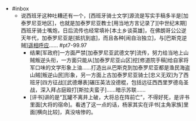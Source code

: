- #inbox
    - 说西班牙这种吐糟还有一个，[西班牙骑士文学]源流是写实手稿多半是[加泰罗尼亚地区]，也就是加泰罗尼亚教士[用当地方言记录了][中世纪末期]西班牙骑士嘴炮，日后流传也经常填补[本土乡谈英雄]，在佛朗哥公公逆天年代，加泰罗尼亚是[抵抗到底]，而且各种[闹自治独立]，与[巴斯克逆贼][遥相呼应](https://bbs.northdy.com/thread-932579-1-1.html)…… #pt7-99.97
        - 结果[军政府]一方面严禁[加泰罗尼亚武德文学]流传，努力给当地上山贼叛逆头衔，一方面只能从[加泰罗尼亚山区]挖[修道院手稿]给自家将军口味的文学形象上油……打造出从巴斯克到加泰罗尼亚都是渔民海盗山贼[叛逆山民]形象，另一方面上古加泰罗尼亚骑士[忠义无双]为了西班牙[四方征战][武德爆表]碾压英法没德棍，包括远征西西里罗德岛圣战，深入拜占庭殴打[斯拉夫蛮子]……暗示苏联……
        - [评书]讲的是“瓦罐不离井上破，大将总在阵前亡”，不得好死，是评书里面[大将的宿命]。看透了这一点的话，杨家其实在评书[主角家族]里面[横向比较]，真没啥惨的。
